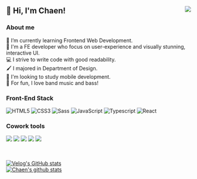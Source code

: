 ## 👋 Hi, I'm Chaen! <a href="https://hits.seeyoufarm.com"><img src="https://hits.seeyoufarm.com/api/count/incr/badge.svg?url=https%3A%2F%2Fgithub.com%2Fpcwadarong&count_bg=%23AEDAEB&title_bg=%239E9E9E&icon=smugmug.svg&icon_color=%23E7E7E7&title=hits&edge_flat=true" align="right"/></a>

### About me
🌱 I’m currently learning Frontend Web Development. <br>
💬 I'm a FE developer who focus on user-experience and visually stunning, interactive UI. <br>
💻 I strive to write code with good readability. <br>
🖌️ I majored in Department of Design. <br>
📖 I'm looking to study mobile development. <br>
🎸 For fun, I love band music and bass! <br>

### Front-End Stack
<div>
<img src="https://img.shields.io/badge/HTML5-E34F26?style=flat-square&logo=html5&logoColor=white" alt="HTML5" />
<img src="https://img.shields.io/badge/CSS3-1572B6?style=flat-square&logo=css3&logoColor=white" alt="CSS3" />
<img src="https://img.shields.io/badge/-Sass-CF649A?logo=sass&logoColor=white&style=flat-square&hide_border=false" alt="Sass" />
<img src="https://img.shields.io/badge/JavaScript-F7DF1E?style=flat-square&logo=javascript&logoColor=black" alt="JavaScript" />
<img src="https://img.shields.io/badge/TypeScript-007ACC?style=flat-square&logo=typescript&logoColor=white" alt="Typescript" />
<img src="https://img.shields.io/badge/React-20232A?style=flat-square&logo=react&logoColor=61DAFB" alt="React" />
</div>

### Cowork tools
<div>
<img src="https://img.shields.io/badge/GitHub-181717?style=flat-square&logo=GitHub&logoColor=white"/>
<img src="https://img.shields.io/badge/Figma-F24E1E?style=flat-square&logo=Figma&logoColor=white"/>
<img src="https://img.shields.io/badge/Discord-7289da?style=flat-square&logo=Discord&logoColor=white"/>
<img src="https://img.shields.io/badge/Notion-181717?style=flat-square&logo=Notion&logoColor=white"/>
<img src="https://img.shields.io/badge/Slack-36C5F0?style=flat-square&logo=Slack&logoColor=white"/>
</div>

<br><br>
[![Velog's GitHub stats](https://velog-readme-stats.vercel.app/api?name=pcwadarong)](https://github.com/pcwadarong/velog-readme-stats) <br>
[![Chaen's github stats](https://github-readme-stats.vercel.app/api?username=pcwadarong)](https://github.com/pcwadarong/github-readme-stats)


